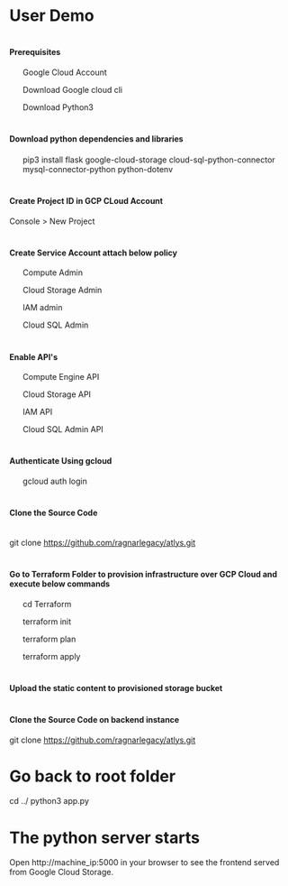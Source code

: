 # User Demo

# <h4>Prerequisites</h4>
<ul>Google Cloud Account</ul>
<ul>Download Google cloud cli</ul>
<ul>Download Python3</ul>

# <h4>Download python dependencies and libraries<h4>
<ul>pip3 install flask google-cloud-storage cloud-sql-python-connector mysql-connector-python python-dotenv</ul>

# <h4>Create Project ID in GCP CLoud Account</h4>
Console > New Project

# <h4>Create Service Account attach below policy</h4>
<ul>Compute Admin</ul>
<ul>Cloud Storage Admin</ul>
<ul>IAM admin</ul>
<ul>Cloud SQL Admin</ul>

# <h4>Enable API's</h4>
<ul>Compute Engine API</ul>
<ul>Cloud Storage API</ul>
<ul>IAM API</ul>
<ul>Cloud SQL Admin API</ul>

# <h4>Authenticate Using gcloud</h4>
<ul> gcloud auth login </ul>

# <h4>Clone the Source Code</h4>
<br>git clone https://github.com/ragnarlegacy/atlys.git</br>


# <h4>Go to Terraform Folder to provision infrastructure over GCP Cloud and execute below commands</h4>
<ul>cd Terraform</ul>
<ul>terraform init</ul>
<ul>terraform plan</ul>
<ul>terraform apply</ul>

# <h4>Upload the static content to provisioned storage bucket</h4>

# <h4>Clone the Source Code on backend instance</h4>
git clone https://github.com/ragnarlegacy/atlys.git

# Go back to root folder 
cd ../
python3 app.py

# The python server starts
Open http://machine_ip:5000 in your browser to see the frontend served from Google Cloud Storage.


